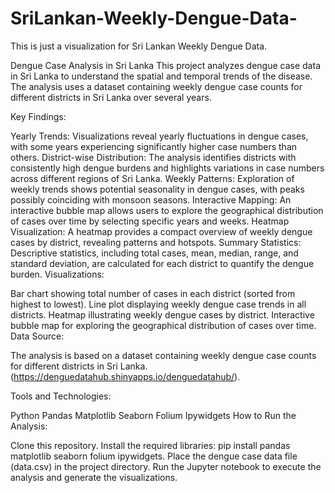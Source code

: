 # SriLankan-Weekly-Dengue-Data-
This is just a visualization for Sri Lankan Weekly Dengue Data.

Dengue Case Analysis in Sri Lanka
This project analyzes dengue case data in Sri Lanka to understand the spatial and temporal trends of the disease. The analysis uses a dataset containing weekly dengue case counts for different districts in Sri Lanka over several years.

Key Findings:

Yearly Trends: Visualizations reveal yearly fluctuations in dengue cases, with some years experiencing significantly higher case numbers than others.
District-wise Distribution: The analysis identifies districts with consistently high dengue burdens and highlights variations in case numbers across different regions of Sri Lanka.
Weekly Patterns: Exploration of weekly trends shows potential seasonality in dengue cases, with peaks possibly coinciding with monsoon seasons.
Interactive Mapping: An interactive bubble map allows users to explore the geographical distribution of cases over time by selecting specific years and weeks.
Heatmap Visualization: A heatmap provides a compact overview of weekly dengue cases by district, revealing patterns and hotspots.
Summary Statistics: Descriptive statistics, including total cases, mean, median, range, and standard deviation, are calculated for each district to quantify the dengue burden.
Visualizations:

Bar chart showing total number of cases in each district (sorted from highest to lowest).
Line plot displaying weekly dengue case trends in all districts.
Heatmap illustrating weekly dengue cases by district.
Interactive bubble map for exploring the geographical distribution of cases over time.
Data Source:

The analysis is based on a dataset containing weekly dengue case counts for different districts in Sri Lanka. (https://denguedatahub.shinyapps.io/denguedatahub/).

Tools and Technologies:

Python
Pandas
Matplotlib
Seaborn
Folium
Ipywidgets
How to Run the Analysis:

Clone this repository.
Install the required libraries: pip install pandas matplotlib seaborn folium ipywidgets.
Place the dengue case data file (data.csv) in the project directory.
Run the Jupyter notebook to execute the analysis and generate the visualizations.
